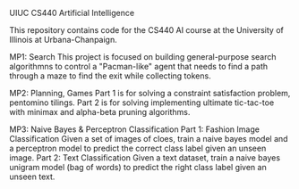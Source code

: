 UIUC CS440 Artificial Intelligence

This repository contains code for the CS440 AI course at the University of Illinois at Urbana-Chanpaign.

MP1: Search
This project is focused on building general-purpose search algorithmns to control a
"Pacman-like" agent that needs to find a path through a maze to find the exit while
collecting tokens.

MP2: Planning, Games
Part 1 is for solving a constraint satisfaction problem, pentomino tilings.
Part 2 is for solving implementing ultimate tic-tac-toe with minimax and alpha-beta pruning algorithms.

MP3: Naive Bayes & Perceptron Classification
Part 1: Fashion Image Classification
Given a set of images of cloes, train a naive bayes model and a perceptron model to predict the correct class label given an unseen image.
Part 2: Text Classification
Given a text dataset, train a naive bayes unigram model (bag of words) to predict the right class label given an unseen text.
